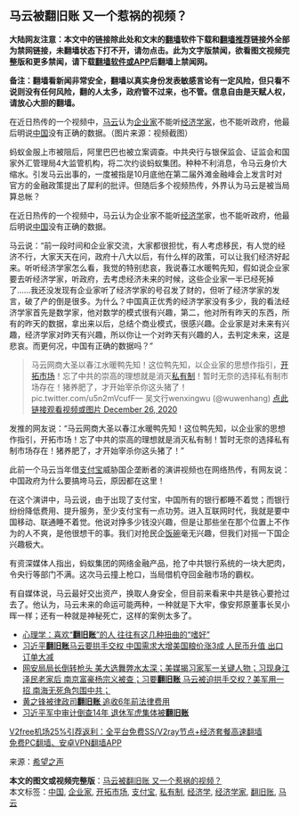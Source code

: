  <h2>马云被翻旧账 又一个惹祸的视频？</h2> <p class="notice"><b>大陆网友注意：本文中的链接除此处和文末的<a href="https://github.com/bannedbook/fanqiang" >翻墙</a>软件下载和<a href="https://github.com/killgcd/justmysocks/blob/master/README.md">翻墙推荐</a>链接外全部为禁网链接，未翻墙状态下打不开，请勿点击。此为文字版禁闻，欲看图文视频完整版和更多禁闻，请下载<a href="https://github.com/bannedbook/fanqiang">翻墙软件或APP</a>后翻墙上禁闻网。</p><p>备注：翻墙看新闻非常安全，翻墙以真实身份发表敏感言论有一定风险，但只看不说则没有任何风险，翻的人太多，政府管不过来，也不管。信息自由是天赋人权，请放心大胆的翻墙。</b></p>  <div class="entry"> <p id="conimg">在近日热传的一个视频中，<a href="https://www.bannedbook.org/bnews/tag/%e9%a9%ac%e4%ba%91/" class="st_tag internal_tag" rel="tag" title="标签 马云 下的日志">马云</a>认为<a href="https://www.bannedbook.org/bnews/tag/%e4%bc%81%e4%b8%9a%e5%ae%b6/" class="st_tag internal_tag" rel="tag" title="标签 企业家 下的日志">企业家</a>不能听<a href="https://www.bannedbook.org/bnews/tag/%E7%BB%8F%E6%B5%8E%E5%AD%A6%E5%AE%B6/" class="st_tag internal_tag" rel="tag" title="标签 经济学家 下的日志">经济学家</a>，也不能听政府，他最后明说<a href="https://www.bannedbook.org/bnews/tag/%E4%B8%AD%E5%9B%BD/" class="st_tag internal_tag" rel="tag" title="标签 中国 下的日志">中国</a>没有正确的数据。（图片来源：视频截图）</p> <p>蚂蚁金服上市被阻后，阿里巴巴也被立案调查。中共央行与银保监会、证监会和国家外汇管理局4大监管机构，将二次约谈蚂蚁集团。种种不利消息，令马云身价大缩水。引发马云出事的，一度被指是10月底他在第二届外滩金融峰会上发言时对官方的金融政策提出了犀利的批评。但随后多个视频热传，外界认为马云是被当局算总帐？</p>  <p>在近日热传的一个视频中，马云认为企业家不能听<a href="https://www.bannedbook.org/bnews/tag/%E7%BB%8F%E6%B5%8E%E5%AD%A6/" class="st_tag internal_tag" rel="tag" title="标签 经济学 下的日志">经济学</a>家，也不能听政府，他最后明说<span class='wp_keywordlink_affiliate'><a href="https://www.bannedbook.org/" title="中国" target="_blank">中国</a></span>没有正确的数据。</p> <p>马云说：“前一段时间和企业家交流，大家都很担忧，有人考虑移民，有人觉的经济不行，大家天天在问，政府十八大以后，有什么样的政策，可以让我们经济好起来。听听经济学家怎么看，我觉的特别悲哀，我说春江水暖鸭先知，假如说企业家要去听经济学家，听政府，去考虑经济未来的时候，这些企业家一半已经死掉了……我还没发现有企业家听了经济学家的号召发了财的，但听了经济学家的发言，破了产的倒是很多。为什么？中国真正优秀的经济学家没有多少，我的看法经济学家首先是数学家，他对数学的模式很有兴趣，第二，他对所有昨天的东西，所有的昨天的数据，拿出来以后，总结个商业模式，很感兴趣。企业家是对未来有兴趣，经济学家对昨天有兴趣，所以你让一个对昨天有兴趣的人，去判定未来，这是悲哀。而更何况，中国有正确的数据吗？”</p>  <blockquote><p>马云网商大圣以春江水暖鸭先知！这位鸭先知，以企业家的思想作指引，<a href="https://www.bannedbook.org/bnews/tag/%E5%BC%80%E6%8B%93%E5%B8%82%E5%9C%BA/" class="st_tag internal_tag" rel="tag" title="标签 开拓市场 下的日志">开拓市场</a>！忘了中共的崇高的理想就是消灭<a href="https://www.bannedbook.org/bnews/tag/%E7%A7%81%E6%9C%89%E5%88%B6/" class="st_tag internal_tag" rel="tag" title="标签 私有制 下的日志">私有制</a>！暂时无奈的选择私有制市场存在！猪养肥了，才开始宰杀你这头猪了！ pic.twitter.com/u5n2mVcufF— 吴文行wenxingwu (@wuwenhang) <a href="https://twitter.com/wuwenhang/status/1342854095544090626?ref_src=twsrc%5Etfw">点此链接观看视频或图片 December 26, 2020</a></p></blockquote> <p>发推的网友说：“马云网商大圣以春江水暖鸭先知！这位鸭先知，以企业家的思想作指引，开拓市场！忘了中共的崇高的理想就是消灭私有制！暂时无奈的选择私有制市场存在！猪养肥了，才开始宰杀你这头猪了！”</p>  <p>此前一个马云当年借<a href="https://www.bannedbook.org/bnews/tag/%e6%94%af%e4%bb%98%e5%ae%9d/" class="st_tag internal_tag" rel="tag" title="标签 支付宝 下的日志">支付宝</a>威胁国企垄断者的演讲视频也在网络热传，有网友说：中国政府为什么要搞垮马云，原因都在这里！</p> <p>在这个演讲中，马云说，由于出现了支付宝，中国所有的银行都睡不着觉；而银行纷纷降低费用、提升服务，至少支付宝有一点功劳。进入互联网时代，我就是要中国移动、联通睡不着觉。他说对挣多少钱没兴趣，但是让那些坐在那个位置上不作为的人不爽，是他很想干的事。我们对抢民企<span class='wp_keywordlink'><a href="https://www.bannedbook.org/forum11/topic308.html" title="禁片：饭碗是党给的吗？" target="_blank">饭碗</a></span>毫无兴趣，但我们对摇一下国企兴趣极大。</p>  <p>有资深媒体人指出，蚂蚁集团的网络金融产品，抢了中共银行系统的一块大肥肉，令央行等部门不满。这次马云撞上枪口，当局借机夺回金融市场的霸权。</p> <p>有自媒体说，马云最好交出资产，换取人身安全，但目前来看来中共是铁心要抢过去了。他认为，马云未来的命运可能两种，一种就是下大牢，像安邦原董事长吴小晖一样；还有一种就是神秘死亡，这样的案例太多了。</p> <ul class='op-related-articles' title='相关阅读'> <li><a href='https://www.bannedbook.org/bnews/funmedia/20201211/1445612.html' target='_blank'>心理学：喜欢“<b>翻旧账</b>”的人 往往有这几种扭曲的“嗜好”</a></li> <li><a href='https://www.bannedbook.org/bnews/topimagenews/20201120/1434185.html' target='_blank'>习近平<b>翻旧账</b>马云要拱手交权 中国需求大增美国粮价涨3成 人民币升值 出口订单大减</a></li> <li><a href='https://www.bannedbook.org/bnews/bannedvideo/20201119/1433584.html' target='_blank'>网安局局长倒转枪头 美大选舞弊水太深；美媒揭习家军一关键人物；习现身江泽民老家后 南京富豪杨宗义被查；习要<b>翻旧账</b> 马云被迫拱手交权？美军用一招 南海无死角包围中共；</a></li> <li><a href='https://www.bannedbook.org/bnews/headline/20201025/1420082.html' target='_blank'>黄之锋被律政司<b>翻旧账</b> 追收6年前法律费用</a></li> <li><a href='https://www.bannedbook.org/bnews/cbnews/20200627/1351320.html' target='_blank'>习近平军中审计倒查14年 退休军虎集体被<b>翻旧账</b></a></li> </ul> <p class="texttj"> <a href="https://www.bannedbook.org/forum23/topic22702.html" target="_blank">V2free机场25%引荐返利：全平台免费SS/V2ray节点+经济套餐高速翻墙</a><br/> <a href="https://github.com/bannedbook/fanqiang/wiki/%E7%A6%81%E9%97%BB%E7%BD%91%E5%AE%89%E5%8D%93%E7%BF%BB%E5%A2%99%E6%96%B0%E9%97%BBAPP" target="_blank">免费PC翻墙、安卓VPN翻墙APP</a></p><p> 来源：<span class='wp_keywordlink_affiliate'><a href="https://www.soundofhope.org" title="希望之声" target="_blank">希望之声</a></span> </p><a name='sharetosocial'></a>       <div><b>本文的图文或视频完整版</b>：<a href='https://www.bannedbook.org/bnews/cbnews/20201227/1456012.html'>马云被翻旧账 又一个惹祸的视频？</a></div>  </div><!--END ENTRY--> <div class="postfooter"> <div>本文标签：<a href="https://www.bannedbook.org/bnews/tag/%E4%B8%AD%E5%9B%BD/" rel="tag">中国</a>, <a href="https://www.bannedbook.org/bnews/tag/%e4%bc%81%e4%b8%9a%e5%ae%b6/" rel="tag">企业家</a>, <a href="https://www.bannedbook.org/bnews/tag/%E5%BC%80%E6%8B%93%E5%B8%82%E5%9C%BA/" rel="tag">开拓市场</a>, <a href="https://www.bannedbook.org/bnews/tag/%e6%94%af%e4%bb%98%e5%ae%9d/" rel="tag">支付宝</a>, <a href="https://www.bannedbook.org/bnews/tag/%E7%A7%81%E6%9C%89%E5%88%B6/" rel="tag">私有制</a>, <a href="https://www.bannedbook.org/bnews/tag/%E7%BB%8F%E6%B5%8E%E5%AD%A6/" rel="tag">经济学</a>, <a href="https://www.bannedbook.org/bnews/tag/%E7%BB%8F%E6%B5%8E%E5%AD%A6%E5%AE%B6/" rel="tag">经济学家</a>, <a href="https://www.bannedbook.org/bnews/tag/%E7%BF%BB%E6%97%A7%E8%B4%A6/" rel="tag">翻旧账</a>, <a href="https://www.bannedbook.org/bnews/tag/%e9%a9%ac%e4%ba%91/" rel="tag">马云</a></div>  </div><!--END POSTFOOTER--> 